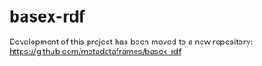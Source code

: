 # basex-rdf
Development of this project has been moved to a new repository: https://github.com/metadataframes/basex-rdf.
